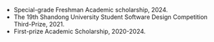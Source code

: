 + Special-grade Freshman Academic scholarship, 2024.
+ The 19th Shandong University Student Software Design Competition Third-Prize, 2021.
+ First-prize Academic Scholarship, 2020-2024.